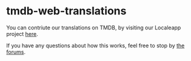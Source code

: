 # tmdb-web-translations

You can contriute our translations on TMDB, by visiting our Localeapp project [here](https://app.localeapp.com/projects/8267).

If you have any questions about how this works, feel free to stop by [the forums](https://www.themoviedb.org/talk).
